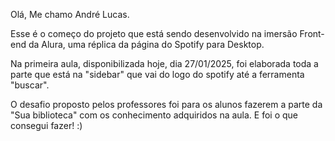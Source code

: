 Olá, Me chamo André Lucas.

Esse é o começo do projeto que está sendo desenvolvido na imersão Front-end da Alura, uma réplica da página
do Spotify para Desktop.

Na primeira aula, disponibilizada hoje, dia 27/01/2025, foi elaborada toda a parte que está na "sidebar" que vai
do logo do spotify até a ferramenta "buscar".

O desafio proposto pelos professores foi para os alunos fazerem a parte da "Sua biblioteca" com os conhecimento 
adquiridos na aula. E foi o que consegui fazer! :)